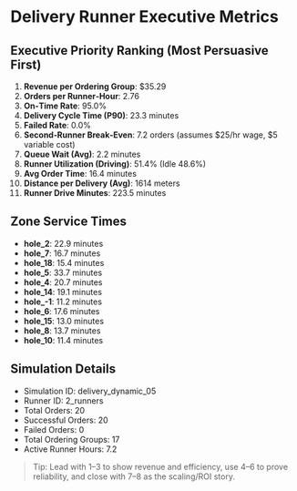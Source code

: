 # Delivery Runner Executive Metrics

## Executive Priority Ranking (Most Persuasive First)
1. **Revenue per Ordering Group**: $35.29
2. **Orders per Runner‑Hour**: 2.76
3. **On‑Time Rate**: 95.0%
4. **Delivery Cycle Time (P90)**: 23.3 minutes
5. **Failed Rate**: 0.0%
6. **Second‑Runner Break‑Even**: 7.2 orders (assumes $25/hr wage, $5 variable cost)
7. **Queue Wait (Avg)**: 2.2 minutes
8. **Runner Utilization (Driving)**: 51.4% (Idle 48.6%)
9. **Avg Order Time**: 16.4 minutes
10. **Distance per Delivery (Avg)**: 1614 meters
11. **Runner Drive Minutes**: 223.5 minutes

## Zone Service Times
- **hole_2**: 22.9 minutes
- **hole_7**: 16.7 minutes
- **hole_18**: 15.4 minutes
- **hole_5**: 33.7 minutes
- **hole_4**: 20.7 minutes
- **hole_14**: 19.1 minutes
- **hole_-1**: 11.2 minutes
- **hole_6**: 17.6 minutes
- **hole_15**: 13.0 minutes
- **hole_8**: 13.7 minutes
- **hole_10**: 11.4 minutes


## Simulation Details
- Simulation ID: delivery_dynamic_05
- Runner ID: 2_runners
- Total Orders: 20
- Successful Orders: 20
- Failed Orders: 0
- Total Ordering Groups: 17
- Active Runner Hours: 7.2

> Tip: Lead with 1–3 to show revenue and efficiency, use 4–6 to prove reliability, and close with 7–8 as the scaling/ROI story.
